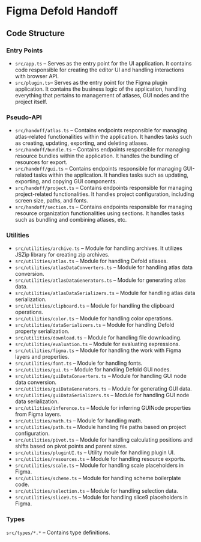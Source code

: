 # Figma Defold Handoff

## Code Structure

### Entry Points

- `src/app.ts` – Serves as the entry point for the UI application. It contains code responsible for creating the editor UI and handling interactions with browser API.
- `src/plugin.ts`– Serves as the entry point for the Figma plugin application. It contains the business logic of the application, handling everything that pertains to management of atlases, GUI nodes and the project itself.

### Pseudo-API

- `src/handoff/atlas.ts` – Contains endpoints responsible for managing atlas-related functionalities within the application. It handles tasks such as creating, updating, exporting, and deleting atlases.
- `src/handoff/bundle.ts` – Contains endpoints responsible for managing resource bundles within the application. It handles the bundling of resources for export.
- `src/handoff/gui.ts` – Contains endpoints responsible for managing GUI-related tasks within the application. It handles tasks such as updating, exporting, and copying GUI components.
- `src/handoff/project.ts` – Contains endpoints responsible for managing project-related functionalities. It handles project configuration, including screen size, paths, and fonts.
- `src/handoff/section.ts` – Contains endpoints responsible for managing resource organization functionalities using sections. It handles tasks such as bundling and combining atlases, etc.

### Utilities

- `src/utilities/archive.ts` – Module for handling archives. It utilizes JSZip library for creating zip archives.
- `src/utilities/atlas.ts` – Module for handling Defold atlases.
- `src/utilities/atlasDataConverters.ts` – Module for handling atlas data conversion.
- `src/utilities/atlasDataGenerators.ts` – Module for generating atlas data.
- `src/utilities/atlasDataSerializers.ts` – Module for handling atlas data serialization.
- `src/utilities/clipboard.ts` – Module for handling the clipboard operations.
- `src/utilities/color.ts` – Module for handling color operations.
- `src/utilities/dataSerializers.ts` – Module for handling Defold property serialization.
- `src/utilities/download.ts` – Module for handling file downloading.
- `src/utilities/evaluation.ts` – Module for evaluating expressions.
- `src/utilities/figma.ts` – Module for handling the work with Figma layers and properties.
- `src/utilities/font.ts` – Module for handling fonts.
- `src/utilities/gui.ts` – Module for handling Defold GUI nodes.
- `src/utilities/guiDataConverters.ts` – Module for handling GUI node data conversion.
- `src/utilities/guiDataGenerators.ts` – Module for generating GUI data.
- `src/utilities/guiDataSerializers.ts` – Module for handling GUI node data serialization.
- `src/utilities/inference.ts` – Module for inferring GUINode properties from Figma layers.
- `src/utilities/math.ts` – Module for handling math.
- `src/utilities/path.ts` – Module handling file paths based on project configuration.
- `src/utilities/pivot.ts` – Module for handling calculating positions and shifts based on pivot points and parent sizes.
- `src/utilities/pluginUI.ts` – Utility moule for handling plugin UI.
- `src/utilities/resources.ts` – Module for handling resource exports.
- `src/utilities/scale.ts` – Module for handling scale placeholders in Figma.
- `src/utilities/scheme.ts` – Module for handling scheme boilerplate code.
- `src/utilities/selection.ts` – Module for handling selection data.
- `src/utilities/slice9.ts` – Module for handling slice9 placeholders in Figma.

### Types

`src/types/*.*` – Contains type definitions.
